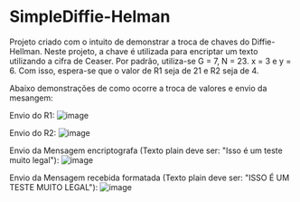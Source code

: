 # SimpleDiffie-Helman

Projeto criado com o intuito de demonstrar a troca de chaves do Diffie-Hellman. Neste projeto, a chave é utilizada para encriptar um texto utilizando a cifra de Ceaser.
Por padrão, utiliza-se G = 7, N = 23. x = 3 e y = 6. Com isso, espera-se que o valor de R1 seja de 21 e R2 seja de 4.

Abaixo demonstrações de como ocorre a troca de valores e envio da mesangem:

Envio do R1:
![image](https://github.com/user-attachments/assets/5024dc59-4896-4d42-bf72-0bdb5abec697)

Envio do R2:
![image](https://github.com/user-attachments/assets/32fd4028-b473-49d4-873f-dca321c1bbd3)

Envio da Mensagem encriptografa (Texto plain deve ser: "Isso é um teste muito legal"):
![image](https://github.com/user-attachments/assets/78dae397-c587-4008-b6d5-c49da584b303)

Envio da Mensagem recebida formatada (Texto plain deve ser: "ISSO É UM TESTE MUITO LEGAL"):
![image](https://github.com/user-attachments/assets/ebb16808-79f1-4f3f-8699-2f2b38288807)
